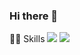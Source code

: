 ### Hi there 👋


<div>👩‍💻 Skills
  <img src="https://img.shields.io/badge/Spring-white?style=flat&logo=Spring&logoColor=6DB33F"/>
  <img src="https://img.shields.io/badge/Spring Boot-white?style=flat&logo=Spring Boot&logoColor=6DB33F"/>
</div>
